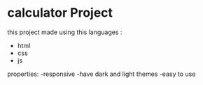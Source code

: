 ﻿# calculator Project

 this project made using this languages : 
 - html
 - css
 - js

properties:
  -responsive 
  -have dark and light themes 
  -easy to use
